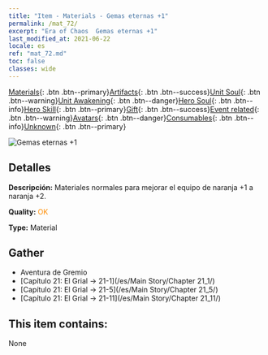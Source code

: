 ```yaml
---
title: "Item - Materials - Gemas eternas +1"
permalink: /mat_72/
excerpt: "Era of Chaos  Gemas eternas +1"
last_modified_at: 2021-06-22
locale: es
ref: "mat_72.md"
toc: false
classes: wide
---
```

 [Materials](/ItemsES/){: .btn .btn--primary}[Artifacts](/ItemsES/Artifacts/){: .btn .btn--success}[Unit Soul](/ItemsES/UnitSoul/){: .btn .btn--warning}[Unit Awakening](/ItemsES/UnitAwakening/){: .btn .btn--danger}[Hero Soul](/ItemsES/HeroSoul/){: .btn .btn--info}[Hero Skill](/ItemsES/HeroSkill/){: .btn .btn--primary}[Gift](/ItemsES/Gift/){: .btn .btn--success}[Event related](/ItemsES/Events/){: .btn .btn--warning}[Avatars](/ItemsES/Avatars/){: .btn .btn--danger}[Consumables](/ItemsES/Consumables/){: .btn .btn--info}[Unknown](/ItemsES/Unknown/){: .btn .btn--primary}

 ![Gemas eternas +1](/images/t/i_cailiao_baoshi3.png)

## Detalles
 **Descripción:** Materiales normales para mejorar el equipo de naranja +1 a naranja +2.

 **Quality:** <span style="color: #FF8C00">OK</span>

 **Type:** Material

## Gather

*    Aventura de Gremio 
*    [Capítulo 21: El Grial -> 21-1](/es/Main Story/Chapter 21_1/) 
*    [Capítulo 21: El Grial -> 21-5](/es/Main Story/Chapter 21_5/) 
*    [Capítulo 21: El Grial -> 21-11](/es/Main Story/Chapter 21_11/) 

## This item contains:

  None

